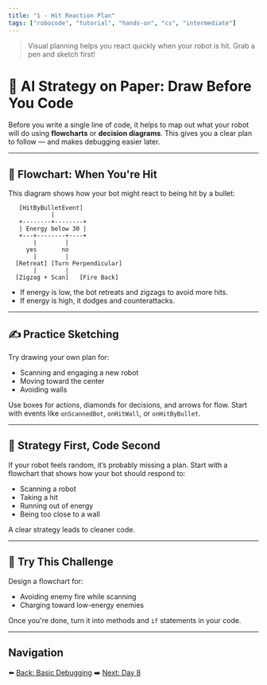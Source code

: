 ```yaml
---
title: "1 - Hit Reaction Plan"
tags: ["robocode", "tutorial", "hands-on", "cs", "intermediate"]
---
```


> Visual planning helps you react quickly when your robot is hit. Grab a pen and sketch first!

# 🧠 AI Strategy on Paper: Draw Before You Code

Before you write a single line of code, it helps to map out what your robot will do using **flowcharts** or **decision diagrams**. This gives you a clear plan to follow — and makes debugging easier later.

---

## 🔁 Flowchart: When You're Hit

This diagram shows how your bot might react to being hit by a bullet:

```text
   [HitByBulletEvent]
            |
   +--------+--------+
   | Energy below 30 |
   +---+--------+----+
       |        |
     yes       no
       |        |
  [Retreat] [Turn Perpendicular]
       |        |
  [Zigzag + Scan]   [Fire Back]
```

* If energy is low, the bot retreats and zigzags to avoid more hits.
* If energy is high, it dodges and counterattacks.

---

## ✍️ Practice Sketching

Try drawing your own plan for:

* Scanning and engaging a new robot
* Moving toward the center
* Avoiding walls

Use boxes for actions, diamonds for decisions, and arrows for flow. Start with events like `onScannedBot`, `onHitWall`, or `onHitByBullet`.

---

## 🎯 Strategy First, Code Second

If your robot feels random, it’s probably missing a plan. Start with a flowchart that shows how your bot should respond to:

* Scanning a robot
* Taking a hit
* Running out of energy
* Being too close to a wall

A clear strategy leads to cleaner code.

---

## 🧪 Try This Challenge

Design a flowchart for:

* Avoiding enemy fire while scanning
* Charging toward low-energy enemies

Once you're done, turn it into methods and `if` statements in your code.

---

## Navigation

⬅️ [Back: Basic Debugging](/robocode/Day-7/01_basic_debugging)
➡️ [Next: Day 8](/robocode/Day-8/survival_strategies)
